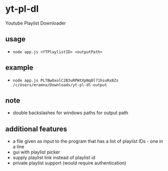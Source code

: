 # yt-pl-dl
Youtube Playlist Downloader


## usage
- `node app.js <YTPlaylistID> <outputPath>`
## example
- `node app.js PLTBwOxolC2B3uRPWtXpNq8l71hsuRx8Zs /c/Users/mramna/Downloads/yt-pl-dl-output`

## note
- double backslashes for windows paths for output path

## additional features
- a file given as input to the program that has a list of playlist IDs - one in a line
- gui with playlist picker
- supply playlist link instead of playlist id
- private playlist support (would require authentication)

